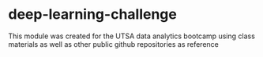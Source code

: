 # deep-learning-challenge

This module was created for the UTSA data analytics bootcamp using class materials as well as other public github repositories as reference
